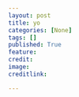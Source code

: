 ```yaml
---
layout: post
title: yo
categories: [None]
tags: []
published: True
feature: 
credit: 
image: 
creditlink: 

---
```


